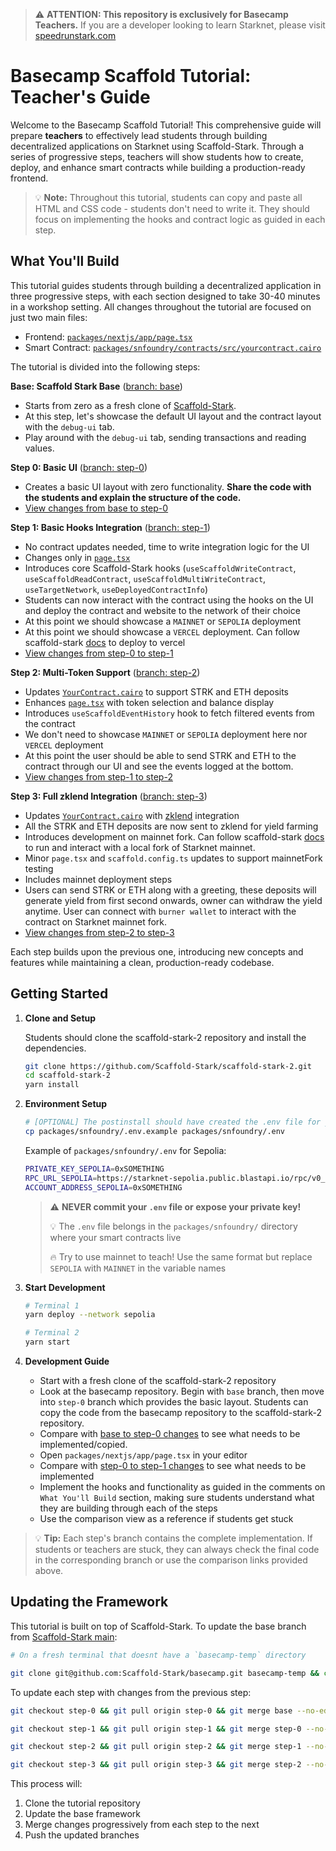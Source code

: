 > ⚠️ **ATTENTION: This repository is exclusively for Basecamp Teachers.**
> If you are a developer looking to learn Starknet, please visit [speedrunstark.com](https://speedrunstark.com)

# Basecamp Scaffold Tutorial: Teacher's Guide

Welcome to the Basecamp Scaffold Tutorial! This comprehensive guide will prepare **teachers** to effectively lead students through building decentralized applications on Starknet using Scaffold-Stark. Through a series of progressive steps, teachers will show students how to create, deploy, and enhance smart contracts while building a production-ready frontend.

> 💡 **Note:** Throughout this tutorial, students can copy and paste all HTML and CSS code - students don't need to write it. They should focus on implementing the hooks and contract logic as guided in each step.

## What You'll Build

This tutorial guides students through building a decentralized application in three progressive steps, with each section designed to take 30-40 minutes in a workshop setting. All changes throughout the tutorial are focused on just two main files:

- Frontend: [`packages/nextjs/app/page.tsx`](https://github.com/Scaffold-Stark/basecamp/blob/base/packages/nextjs/app/page.tsx)
- Smart Contract: [`packages/snfoundry/contracts/src/yourcontract.cairo`](https://github.com/Scaffold-Stark/basecamp/blob/base/packages/snfoundry/contracts/src/YourContract.cairo)

The tutorial is divided into the following steps:

**Base: Scaffold Stark Base** ([branch: base](https://github.com/Scaffold-Stark/basecamp/tree/base))

- Starts from zero as a fresh clone of [Scaffold-Stark](https://github.com/Scaffold-Stark/scaffold-stark-2).
- At this step, let's showcase the default UI layout and the contract layout with the `debug-ui` tab.
- Play around with the `debug-ui` tab, sending transactions and reading values.

**Step 0: Basic UI** ([branch: step-0](https://github.com/Scaffold-Stark/basecamp/tree/step-0))

- Creates a basic UI layout with zero functionality. **Share the code with the students and explain the structure of the code.**
- [View changes from base to step-0](https://github.com/Scaffold-Stark/basecamp/compare/base...step-0)

**Step 1: Basic Hooks Integration** ([branch: step-1](https://github.com/Scaffold-Stark/basecamp/tree/step-1))

- No contract updates needed, time to write integration logic for the UI
- Changes only in [`page.tsx`](https://github.com/Scaffold-Stark/basecamp/blob/step-1/packages/nextjs/app/page.tsx)
- Introduces core Scaffold-Stark hooks (`useScaffoldWriteContract`, `useScaffoldReadContract`, `useScaffoldMultiWriteContract`, `useTargetNetwork`, `useDeployedContractInfo`)
- Students can now interact with the contract using the hooks on the UI and deploy the contract and website to the network of their choice
- At this point we should showcase a `MAINNET` or `SEPOLIA` deployment
- At this point we should showcase a `VERCEL` deployment. Can follow scaffold-stark [docs](https://docs.scaffoldstark.com/deploying) to deploy to vercel
- [View changes from step-0 to step-1](https://github.com/Scaffold-Stark/basecamp/compare/step-0...step-1)

**Step 2: Multi-Token Support** ([branch: step-2](https://github.com/Scaffold-Stark/basecamp/tree/step-2))

- Updates [`YourContract.cairo`](https://github.com/Scaffold-Stark/basecamp/blob/step-2/packages/snfoundry/contracts/src/YourContract.cairo) to support STRK and ETH deposits
- Enhances [`page.tsx`](https://github.com/Scaffold-Stark/basecamp/blob/step-2/packages/nextjs/app/page.tsx) with token selection and balance display
- Introduces `useScaffoldEventHistory` hook to fetch filtered events from the contract
- We don't need to showcase `MAINNET` or `SEPOLIA` deployment here nor `VERCEL` deployment
- At this point the user should be able to send STRK and ETH to the contract through our UI and see the events logged at the bottom.
- [View changes from step-1 to step-2](https://github.com/Scaffold-Stark/basecamp/compare/step-1...step-2)

**Step 3: Full zklend Integration** ([branch: step-3](https://github.com/Scaffold-Stark/basecamp/tree/step-3))

- Updates [`YourContract.cairo`](https://github.com/Scaffold-Stark/basecamp/blob/step-3/packages/snfoundry/contracts/src/YourContract.cairo) with [zklend](https://app.zklend.com/markets) integration
- All the STRK and ETH deposits are now sent to zklend for yield farming
- Introduces development on mainnet fork. Can follow scaffold-stark [docs](https://scaffoldstark.com/docs/recipes/DevelopingOnFork) to run and interact with a local fork of Starknet mainnet.
- Minor `page.tsx` and `scaffold.config.ts` updates to support mainnetFork testing
- Includes mainnet deployment steps
- Users can send STRK or ETH along with a greeting, these deposits will generate yield from first second onwards, owner can withdraw the yield anytime. User can connect with `burner wallet` to interact with the contract on Starknet mainnet fork.
- [View changes from step-2 to step-3](https://github.com/Scaffold-Stark/basecamp/compare/step-2...step-3)

Each step builds upon the previous one, introducing new concepts and features while maintaining a clean, production-ready codebase.

## Getting Started

1. **Clone and Setup**

   Students should clone the scaffold-stark-2 repository and install the dependencies.

   ```bash
   git clone https://github.com/Scaffold-Stark/scaffold-stark-2.git
   cd scaffold-stark-2
   yarn install
   ```

2. **Environment Setup**

   ```bash
   # [OPTIONAL] The postinstall should have created the .env file for you, if not, copy the example env file in packages/snfoundry
   cp packages/snfoundry/.env.example packages/snfoundry/.env
   ```

   Example of `packages/snfoundry/.env` for Sepolia:

   ```bash
   PRIVATE_KEY_SEPOLIA=0xSOMETHING
   RPC_URL_SEPOLIA=https://starknet-sepolia.public.blastapi.io/rpc/v0_7
   ACCOUNT_ADDRESS_SEPOLIA=0xSOMETHING
   ```

   > ⚠️ **NEVER commit your `.env` file or expose your private key!**
   >
   > 💡 The `.env` file belongs in the `packages/snfoundry/` directory where your smart contracts live
   >
   > 🔥 Try to use mainnet to teach! Use the same format but replace `SEPOLIA` with `MAINNET` in the variable names

3. **Start Development**

   ```bash
   # Terminal 1
   yarn deploy --network sepolia

   # Terminal 2
   yarn start
   ```

4. **Development Guide**
   - Start with a fresh clone of the scaffold-stark-2 repository
   - Look at the basecamp repository. Begin with `base` branch, then move into `step-0` branch which provides the basic layout. Students can copy the code from the basecamp repository to the scaffold-stark-2 repository.
   - Compare with [base to step-0 changes](https://github.com/Scaffold-Stark/basecamp/compare/base...step-0) to see what needs to be implemented/copied.
   - Open `packages/nextjs/app/page.tsx` in your editor
   - Compare with [step-0 to step-1 changes](https://github.com/Scaffold-Stark/basecamp/compare/step-0...step-1) to see what needs to be implemented
   - Implement the hooks and functionality as guided in the comments on `What You'll Build` section, making sure students understand what they are building through each of the steps
   - Use the comparison view as a reference if students get stuck

> 💡 **Tip:** Each step's branch contains the complete implementation. If students or teachers are stuck, they can always check the final code in the corresponding branch or use the comparison links provided above.

## Updating the Framework

This tutorial is built on top of Scaffold-Stark. To update the base branch from [Scaffold-Stark main](https://github.com/Scaffold-Stark/scaffold-stark-2):

```bash
# On a fresh terminal that doesnt have a `basecamp-temp` directory

git clone git@github.com:Scaffold-Stark/basecamp.git basecamp-temp && cd basecamp-temp && git checkout base && mkdir temp_scaffold && cd temp_scaffold && git clone git@github.com:Scaffold-Stark/scaffold-stark-2.git . && rm -rf .git .github README.md && cp -r * ../ && cd .. && rm -rf temp_scaffold && git add . && git commit -m "Update framework to latest version" && git push origin base
```

To update each step with changes from the previous step:

```bash
git checkout step-0 && git pull origin step-0 && git merge base --no-edit && git push origin step-0
```

```bash
git checkout step-1 && git pull origin step-1 && git merge step-0 --no-edit && git push origin step-1
```

```bash
git checkout step-2 && git pull origin step-2 && git merge step-1 --no-edit && git push origin step-2
```

```bash
git checkout step-3 && git pull origin step-3 && git merge step-2 --no-edit && git push origin step-3
```

This process will:

1. Clone the tutorial repository
2. Update the base framework
3. Merge changes progressively from each step to the next
4. Push the updated branches

